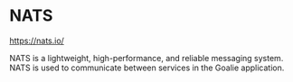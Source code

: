 # NATS
https://nats.io/

NATS is a lightweight, high-performance, and reliable messaging system. NATS is used to communicate between services in the Goalie application.
